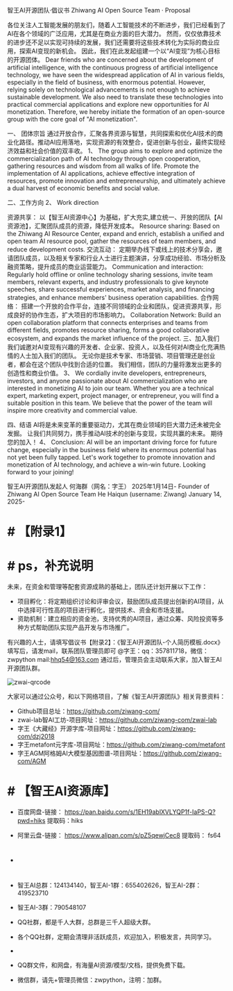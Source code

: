 智王AI开源团队·倡议书
Zhiwang AI Open Source Team · Proposal


各位关注人工智能发展的朋友们，随着人工智能技术的不断进步，我们已经看到了AI在各个领域的广泛应用，尤其是在商业方面的巨大潜力。 然而，仅仅依靠技术的进步还不足以实现可持续的发展，我们还需要将这些技术转化为实际的商业应用，探索AI变现的新机会。 因此，我们在此发起组建一个以“AI变现”为核心目标的开源团体。
Dear friends who are concerned about the development of artificial intelligence, with the continuous progress of artificial intelligence technology, we have seen the widespread application of AI in various fields, especially in the field of business, with enormous potential. However, relying solely on technological advancements is not enough to achieve sustainable development. We also need to translate these technologies into practical commercial applications and explore new opportunities for AI monetization. Therefore, we hereby initiate the formation of an open-source group with the core goal of "AI monetization".


一、 团体宗旨 通过开放合作，汇聚各界资源与智慧，共同探索和优化AI技术的商业化路径。推动AI应用落地，实现资源的有效整合，促进创新与创业，最终实现经济效益和社会价值的双丰收。
1、 The group aims to explore and optimize the commercialization path of AI technology through open cooperation, gathering resources and wisdom from all walks of life. Promote the implementation of AI applications, achieve effective integration of resources, promote innovation and entrepreneurship, and ultimately achieve a dual harvest of economic benefits and social value.


二、工作方向
2、 Work direction


资源共享： 以【智王AI资源中心】为基础，扩大充实,建立统一、开放的团队【AI资源池】，汇聚团队成员的资源，降低开发成本。
Resource sharing: Based on the Zhiwang AI Resource Center, expand and enrich, establish a unified and open team AI resource pool, gather the resources of team members, and reduce development costs.
交流互动： 定期举办线下或线上的技术分享会，邀请团队成员，以及相关专家和行业人士进行主题演讲，分享成功经验、市场分析及融资策略，提升成员的商业运营能力。
Communication and interaction: Regularly hold offline or online technology sharing sessions, invite team members, relevant experts, and industry professionals to give keynote speeches, share successful experiences, market analysis, and financing strategies, and enhance members' business operation capabilities.
合作网络： 搭建一个开放的合作平台，连接不同领域的企业和团队，促进资源共享，形成良好的协作生态，扩大项目的市场影响力。
Collaboration Network: Build an open collaboration platform that connects enterprises and teams from different fields, promotes resource sharing, forms a good collaborative ecosystem, and expands the market influence of the project.
三、加入我们 我们诚邀对AI变现有兴趣的开发者、企业家、投资人，以及任何对AI商业化充满热情的人士加入我们的团队。 无论你是技术专家、市场营销、项目管理还是创业者，都会在这个团队中找到合适的位置。 我们相信，团队的力量将激发出更多的创造性和商业价值。
3、 We cordially invite developers, entrepreneurs, investors, and anyone passionate about AI commercialization who are interested in monetizing AI to join our team. Whether you are a technical expert, marketing expert, project manager, or entrepreneur, you will find a suitable position in this team. We believe that the power of the team will inspire more creativity and commercial value.


四、结语 AI将是未来变革的重要驱动力，尤其在商业领域的巨大潜力还未被完全发掘。 让我们共同努力，携手推动AI技术的创新与变现，实现共赢的未来。 期待您的加入！
4、 Conclusion: AI will be an important driving force for future change, especially in the business field where its enormous potential has not yet been fully tapped. Let's work together to promote innovation and monetization of AI technology, and achieve a win-win future. Looking forward to your joining!


智王AI开源团队发起人 何海群（网名：字王） 2025年1月14日-
Founder of Zhiwang AI Open Source Team He Haiqun (username: Ziwang) January 14, 2025-
 
# # 【附录1】
# #  ps，补充说明
未来，在资金和管理等配套资源成熟的基础上，团队还计划开展以下工作：
* 	项目孵化：将定期组织讨论和评审会议，鼓励团队成员提出创新的AI项目，从中选择可行性高的项目进行孵化，提供技术、资金和市场支援。
* 	资助机制：建立相应的资金池，支持优秀的AI项目，通过众筹、风险投资等多种方式帮助团队实现产品开发与市场推广。

有兴趣的人士，请填写倡议书【附录2】：《智王AI开源团队-个人简历模板.docx》
填写后，请发mail，联系团队管理员即可
@字王：qq：357811718，微信：zwpython  mail:hhq54@163.com
通过后，管理员会主动联系大家，加入智王AI开源团队群。

![zwai-qrcode](https://github.com/user-attachments/assets/ab419255-d63b-4c00-a4c9-9f554ce6cd1d)

大家可以通过公众号，和以下网络项目，了解《智王AI开源团队》相关背景资料：
 
* Github项目总址：https://github.com/ziwang-com/
* zwai-lab智AI工坊-项目网址：https://github.com/ziwang-com/zwai-lab
* 字王《大藏经》开源字库-项目网址：https://github.com/ziwang-com/dzj2018
* 字王metafont元字库-项目网址：https://github.com/ziwang-com/metafont
* 字王AGM阿格姆AI大模型基因图谱-项目网址：https://github.com/ziwang-com/AGM

# # 【智王AI资源库】
* 百度网盘-链接： https://pan.baidu.com/s/1EH19ablXVLYQP1f-IaPS-Q?pwd=hiks 提取码：hiks
* 阿里云盘-链接： https://www.alipan.com/s/pZ5qewjCec8 提取码： fs64
* #
* 智王AI总群：124134140，智王AI-1群：655402626，智王AI-2群：419523710
* 智王AI-3群：790548107

* QQ社群，都是千人大群，总群是三千人超级大群。
* 各个QQ社群，定期会清理非活跃成员，欢迎加入，积极发言，共同学习。
* 
* QQ群文件，和网盘，有海量AI资源/模型/文档，提供免费下载。
* 微信群，请先+管理员微信：zwpython，注明：加群。



